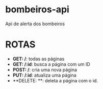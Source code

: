 # bombeiros-api
Api de alerta dos bombeiros  

# ROTAS  
- **GET: /**: todas as páginas  
- **GET: /:id**: busca a página com um ID  
- **POST: /**: cria uma nova página  
- **PUT: /:id**: atualiza uma página  
- **DELETE: **: deleta a página com o id.  

